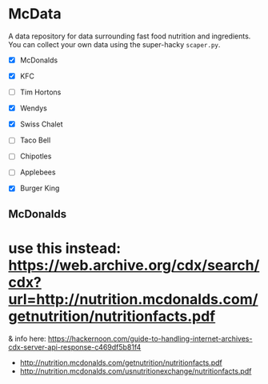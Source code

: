 # McData

A data repository for data surrounding fast food nutrition and ingredients. You can collect your own data using the super-hacky `scaper.py`. 


 - [x] McDonalds
 - [x] KFC
 - [ ] Tim Hortons
 - [x] Wendys
 - [x] Swiss Chalet
 - [ ] Taco Bell
 - [ ] Chipotles
 - [ ] Applebees
 - [x] Burger King


## McDonalds
# use this instead: https://web.archive.org/cdx/search/cdx?url=http://nutrition.mcdonalds.com/getnutrition/nutritionfacts.pdf
& info here: https://hackernoon.com/guide-to-handling-internet-archives-cdx-server-api-response-c469df5b81f4

 - http://nutrition.mcdonalds.com/getnutrition/nutritionfacts.pdf
 - http://nutrition.mcdonalds.com/usnutritionexchange/nutritionfacts.pdf


 